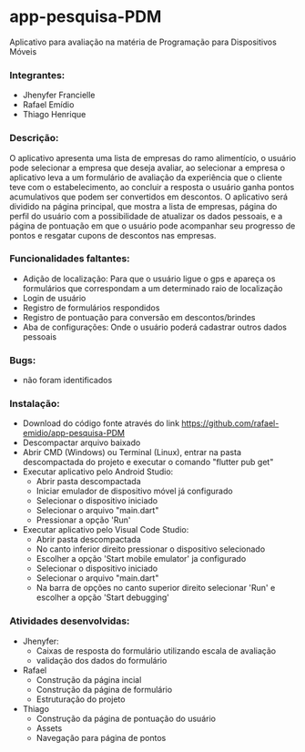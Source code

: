# app-pesquisa-PDM
Aplicativo para avaliação na matéria de Programação para Dispositivos Móveis

### Integrantes:
- Jhenyfer Francielle
- Rafael Emídio
- Thiago Henrique

### Descrição:
O aplicativo apresenta uma lista de empresas do ramo alimentício, o usuário pode selecionar a empresa que deseja avaliar, ao selecionar a empresa o aplicativo leva a um formulário de avaliação da experiência que o cliente teve com o estabelecimento, ao concluir a resposta o usuário ganha pontos acumulativos que podem ser convertidos em descontos. O aplicativo será dividido na página principal, que mostra a lista de empresas, página do perfil do usuário com a possibilidade de atualizar os dados pessoais, e a página de pontuação em que o usuário pode acompanhar seu progresso de pontos e resgatar cupons de descontos nas empresas.

### Funcionalidades faltantes:
- Adição de localização: Para que o usuário ligue o gps e apareça os formulários que correspondam a um determinado raio de localização
- Login de usuário
- Registro de formulários respondidos 
- Registro de pontuação para conversão em descontos/brindes
- Aba de configurações: Onde o usuário poderá cadastrar outros dados pessoais

### Bugs:
- não foram identificados

### Instalação:
- Download do código fonte através do link https://github.com/rafael-emidio/app-pesquisa-PDM
- Descompactar arquivo baixado
- Abrir CMD (Windows) ou Terminal (Linux), entrar na pasta descompactada do projeto e executar o comando "flutter pub get"
- Executar aplicativo pelo Android Studio:
	- Abrir pasta descompactada
	- Iniciar emulador de dispositivo móvel já configurado
	- Selecionar o dispositivo iniciado
	- Selecionar o arquivo "main.dart"
	- Pressionar a opção 'Run'
- Executar aplicativo pelo Visual Code Studio:
	- Abrir pasta descompactada
	- No canto inferior direito pressionar o dispositivo selecionado
	- Escolher a opção 'Start mobile emulator' ja configurado
	- Selecionar o dispositivo iniciado
	- Selecionar o arquivo "main.dart"
	- Na barra de opções no canto superior direito selecionar 'Run' e escolher a opção 'Start debugging'

### Atividades desenvolvidas:
- Jhenyfer:
  - Caixas de resposta do formulário utilizando escala de avaliação
  - validação dos dados do formulário
- Rafael
  - Construção da página incial
  - Construção da página de formulário
  - Estruturação do projeto
- Thiago
  - Construção da página de pontuação do usuário
  - Assets
  - Navegação para página de pontos

